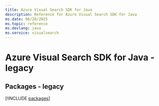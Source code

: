 ```yaml
---
title: Azure Visual Search SDK for Java
description: Reference for Azure Visual Search SDK for Java
ms.date: 06/20/2025
ms.topic: reference
ms.devlang: java
ms.service: visualsearch
---
```

# Azure Visual Search SDK for Java - legacy
## Packages - legacy
[!INCLUDE [packages](visual-search-index.md)]